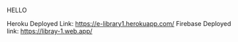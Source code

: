 <!-- Hosting -->
<!-- readme -->
<!-- environment variable -->

HELLO

Heroku Deployed Link: https://e-library1.herokuapp.com/
Firebase Deployed link: https://libray-1.web.app/
